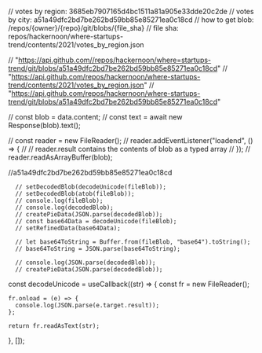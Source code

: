 // votes by region: 3685eb7907165d4bc1511a81a905e33dde20c2de
// votes by city: a51a49dfc2bd7be262bd59bb85e85271ea0c18cd
// how to get blob: /repos/{owner}/{repo}/git/blobs/{file_sha}
// file sha: repos/hackernoon/where-startups-trend/contents/2021/votes_by_region.json

// "https://api.github.com//repos/hackernoon/where=startups-trend/git/blobs/a51a49dfc2bd7be262bd59bb85e85271ea0c18cd"
// "https://api.github.com/repos/hackernoon/where-startups-trend/contents/2021/votes_by_region.json"
// "https://api.github.com/repos/hackernoon/where-startups-trend/git/blobs/a51a49dfc2bd7be262bd59bb85e85271ea0c18cd"

// const blob = data.content;
// const text = await new Response(blob).text();

// const reader = new FileReader();
// reader.addEventListener("loadend", () => {
// // reader.result contains the contents of blob as a typed array
// });
// reader.readAsArrayBuffer(blob);

//a51a49dfc2bd7be262bd59bb85e85271ea0c18cd

      // setDecodedBlob(decodeUnicode(fileBlob));
      // setDecodedBlob(atob(fileBlob));
      // console.log(fileBlob);
      // console.log(decodedBlob);
      // createPieData(JSON.parse(decodedBlob));
      // const base64Data = decodeUnicode(fileBlob);
      // setRefinedData(base64Data);

      // let base64ToString = Buffer.from(fileBlob, "base64").toString();
      // base64ToString = JSON.parse(base64ToString);

      // console.log(JSON.parse(decodedBlob));
      // createPieData(JSON.parse(decodedBlob));

const decodeUnicode = useCallback((str) => {
const fr = new FileReader();

    fr.onload = (e) => {
      console.log(JSON.parse(e.target.result));
    };

    return fr.readAsText(str);

}, []);
